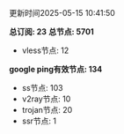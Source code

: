 更新时间2025-05-15 10:41:50

**总订阅: 23**
**总节点: 5701**
- vless节点: 12

**google ping有效节点: 134**
- ss节点: 103
- v2ray节点: 10
- trojan节点: 20
- ssr节点: 1
